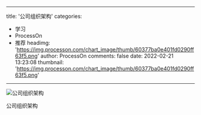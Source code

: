 
---
title: '公司组织架构'
categories: 
 - 学习
 - ProcessOn
 - 推荐
headimg: 'https://img.processon.com/chart_image/thumb/60377ba0e401fd0290ff63f5.png'
author: ProcessOn
comments: false
date: 2022-02-21 13:23:08
thumbnail: 'https://img.processon.com/chart_image/thumb/60377ba0e401fd0290ff63f5.png'
---

<div>   
<img class="thumb" alt="公司组织架构" src="https://img.processon.com/chart_image/thumb/60377ba0e401fd0290ff63f5.png" referrerpolicy="no-referrer">
<p>公司组织架构</p>  
</div>
            